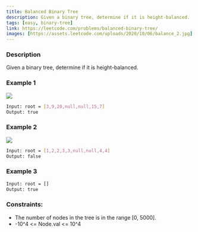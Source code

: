 ```yaml
---
title: Balanced Binary Tree
description: Given a binary tree, determine if it is height-balanced.
tags: [easy, binary-tree]
link: https://leetcode.com/problems/balanced-binary-tree/
images: [https://assets.leetcode.com/uploads/2020/10/06/balance_2.jpg]
---
```


### Description

Given a binary tree, determine if it is height-balanced.

### Example 1


![](https://assets.leetcode.com/uploads/2020/10/06/balance_1.jpg)

```bash
Input: root = [3,9,20,null,null,15,7]
Output: true
```

### Example 2

![](https://assets.leetcode.com/uploads/2020/10/06/balance_2.jpg)

```bash
Input: root = [1,2,2,3,3,null,null,4,4]
Output: false
```

### Example 3

```bash
Input: root = []
Output: true
```

### Constraints:

- The number of nodes in the tree is in the range [0, 5000]. 
- -10^4 <= Node.val <= 10^4